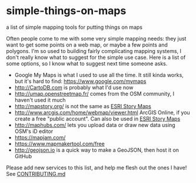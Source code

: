 # simple-things-on-maps
a list of simple mapping tools for putting things on maps

Often people come to me with some very simple mapping needs: they just want to get some points on a web map, or maybe a few points and polygons. I'm so used to building fairly complicating mapping systems, I don't really know what to suggest for the simple use case. Here is a list of some options, so I know what to suggest next time someone asks.

* Google My Maps is what I used to use all the time. It still kinda works, but it's hard to find: https://www.google.com/mymaps
* http://CartoDB.com is probably what I'd use now
* http://umap.openstreetmap.fr/ comes from the OSM community, I haven't used it much
* http://mapstory.org/ is not the same as [ESRI Story Maps](storymaps.arcgis.com)
* http://www.arcgis.com/home/webmap/viewer.html ArcGIS Online, if you create a free "public account". Can also be used in [ESRI Story Maps](storymaps.arcgis.com)
* http://maphubs.com/ lets you upload data or draw new data using OSM's iD editor
* https://mapjam.com/
* https://www.mapmakertool.com/free
* http://geojson.io is a quick way to make a GeoJSON, then host it on GitHub

Please add new services to this list, and help me flesh out the ones I have! See [CONTRIBUTING.md](CONTRIBUTING.md)
